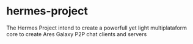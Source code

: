 # hermes-project
The Hermes Project intend to create a powerfull yet light multiplataform core to create Ares Galaxy P2P chat clients and servers

